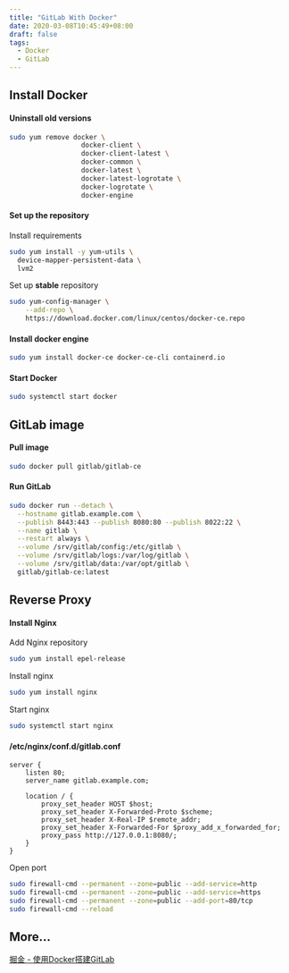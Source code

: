 ```yaml
---
title: "GitLab With Docker"
date: 2020-03-08T10:45:49+08:00
draft: false
tags:
  - Docker
  - GitLab
---
```


## Install Docker

#### Uninstall old versions

```bash
sudo yum remove docker \
                  docker-client \
                  docker-client-latest \
                  docker-common \
                  docker-latest \
                  docker-latest-logrotate \
                  docker-logrotate \
                  docker-engine
```

#### Set up the repository

Install requirements

```bash
sudo yum install -y yum-utils \
  device-mapper-persistent-data \
  lvm2
```

Set up **stable** repository

```bash
sudo yum-config-manager \
    --add-repo \
    https://download.docker.com/linux/centos/docker-ce.repo
```

#### Install docker engine

```bash
sudo yum install docker-ce docker-ce-cli containerd.io
```

#### Start Docker

```bash
sudo systemctl start docker
```



## GitLab image

#### Pull image

```bash
sudo docker pull gitlab/gitlab-ce
```

#### Run GitLab

```bash
sudo docker run --detach \
  --hostname gitlab.example.com \
  --publish 8443:443 --publish 8080:80 --publish 8022:22 \
  --name gitlab \
  --restart always \
  --volume /srv/gitlab/config:/etc/gitlab \
  --volume /srv/gitlab/logs:/var/log/gitlab \
  --volume /srv/gitlab/data:/var/opt/gitlab \
  gitlab/gitlab-ce:latest
```



## Reverse Proxy

#### Install Nginx

Add Nginx repository

```bash
sudo yum install epel-release
```

Install nginx

```bash
sudo yum install nginx
```

Start nginx

```bash
sudo systemctl start nginx
```



#### /etc/nginx/conf.d/gitlab.conf

```nginx
server {
	listen 80;
	server_name gitlab.example.com;

	location / {
		proxy_set_header HOST $host;
		proxy_set_header X-Forwarded-Proto $scheme;
		proxy_set_header X-Real-IP $remote_addr;
		proxy_set_header X-Forwarded-For $proxy_add_x_forwarded_for;
		proxy_pass http://127.0.0.1:8080/;
	}
}
```

Open port

```bash
sudo firewall-cmd --permanent --zone=public --add-service=http 
sudo firewall-cmd --permanent --zone=public --add-service=https
sudo firewall-cmd --permanent --zone=public --add-port=80/tcp
sudo firewall-cmd --reload
```



## More...

[掘金 - 使用Docker搭建GitLab](https://juejin.im/post/5cc1df885188252d6c43fd91)